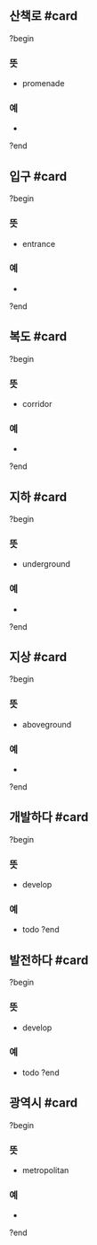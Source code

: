 ## 산책로 #card
?begin
### 뜻
- promenade
### 예
-
?end


## 입구 #card
?begin
### 뜻
- entrance
### 예
-
?end


## 복도 #card
?begin
### 뜻
- corridor
### 예
-
?end


## 지하 #card
?begin
### 뜻
- underground
### 예
-
?end


## 지상 #card
?begin
### 뜻
- aboveground
### 예
-
<!--SR:!2025-04-19,7,250-->
?end


## 개발하다 #card
?begin
### 뜻
- develop
### 예
- todo
?end


## 발전하다 #card
?begin
### 뜻
- develop
### 예
- todo
?end


## 광역시 #card
?begin
### 뜻
- metropolitan
### 예
-
<!--SR:!2025-04-15,3,250-->
?end

